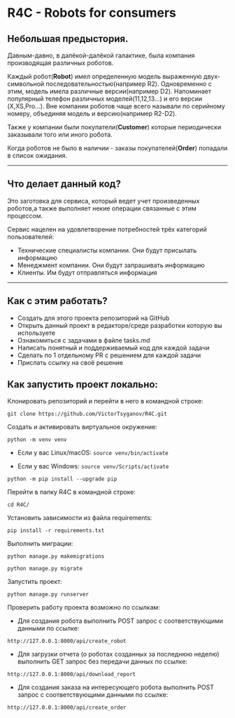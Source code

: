 # R4C - Robots for consumers

## Небольшая предыстория.
Давным-давно, в далёкой-далёкой галактике, была компания производящая различных 
роботов. 

Каждый робот(**Robot**) имел определенную модель выраженную двух-символьной 
последовательностью(например R2). Одновременно с этим, модель имела различные 
версии(например D2). Напоминает популярный телефон различных моделей(11,12,13...) и его версии
(X,XS,Pro...). Вне компании роботов чаще всего называли по серийному номеру, объединяя модель и версию(например R2-D2).

Также у компании были покупатели(**Customer**) которые периодически заказывали того или иного робота. 

Когда роботов не было в наличии - заказы покупателей(**Order**) попадали в список ожидания.

---
## Что делает данный код?
Это заготовка для сервиса, который ведет учет произведенных роботов,а также 
выполняет некие операции связанные с этим процессом.

Сервис нацелен на удовлетворение потребностей трёх категорий пользователей:
- Технические специалисты компании. Они будут присылать информацию
- Менеджмент компании. Они будут запрашивать информацию
- Клиенты. Им будут отправляться информация
___

## Как с этим работать?
- Создать для этого проекта репозиторий на GitHub
- Открыть данный проект в редакторе/среде разработки которую вы используете
- Ознакомиться с задачами в файле tasks.md
- Написать понятный и поддерживаемый код для каждой задачи 
- Сделать по 1 отдельному PR с решением для каждой задачи
- Прислать ссылку на своё решение


## Как запустить проект локально:

Клонировать репозиторий и перейти в него в командной строке:

``` git clone https://github.com/VictorTsyganov/R4C.git ```

Создать и активировать виртуальное окружение:

``` python -m venv venv ``` 

* Если у вас Linux/macOS:
    ``` source venv/bin/activate ``` 

* Если у вас Windows:
    ``` source venv/Scripts/activate ```
    
``` python -m pip install --upgrade pip ``` 

Перейти в папку R4C в командной строке:

``` cd R4C/ ``` 

Установить зависимости из файла requirements:

``` pip install -r requirements.txt ``` 

Выполнить миграции:

``` python manage.py makemigrations ```

``` python manage.py migrate ``` 

Запустить проект:

``` python manage.py runserver ```

Проверить работу проекта возможно по ссылкам:

* Для создания робота выполнить POST запрос с соответствующими данными по ссылке:

```
http://127.0.0.1:8000/api/create_robot
```

* Для загрузки отчета (о роботах созданных за последнюю неделю) выполнить GET запрос без передачи данных по ссылке:

```
http://127.0.0.1:8000/api/download_report
```

* Для создания заказа на интересующего робота выполнить POST запрос с соответствующими данными по ссылке:

```
http://127.0.0.1:8000/api/create_order
```